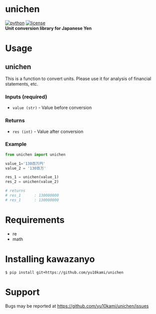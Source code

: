 # unichen
[![python](https://img.shields.io/badge/python-3.6%20%7C%203.7%20%7C%203.8%20%7C%203.9-blue?style=plastic%26logo%3Dappveyor)](https://www.python.org/)
[![license](https://img.shields.io/badge/license-MIT-purple?style=plastic%26logo%3Dappveyor)](https://github.com/yu10kami/kawazanyo/blob/main/LICENSE)  
**Unit conversion library for Japanese Yen**

# Usage
## unichen
This is a function to convert units. Please use it for analysis of financial statements, etc.
### Inputs (required) 
* `value (str)` - Value before conversion
### Returns
* `res (int)` - Value after conversion

### Example
```python
from unichen import unichen

value_1='130百万円'
value_2 = '130百万'

res_1 = unichen(value_1)
res_2 = unichen(value_2)

# returns
# res_1      : 130000000
# res_1      : 130000000
```

# Requirements
* re
* math

# Installing kawazanyo
```
$ pip install git+https://github.com/yu10kami/unichen
```

# Support
Bugs may be reported at https://github.com/yu10kami/unichen/issues
